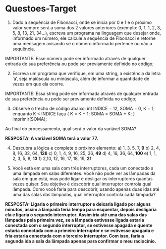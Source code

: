 # Questoes-Target

1) Dado a sequência de Fibonacci, onde se inicia por 0 e 1 e o próximo valor sempre será a soma dos 2 valores anteriores (exemplo: 0, 1, 1, 2, 3, 5, 8, 13, 21, 34...), escreva um programa na linguagem que desejar onde, informado um número, ele calcule a sequência de Fibonacci e retorne uma mensagem avisando se o número informado pertence ou não a sequência.

IMPORTANTE: Esse número pode ser informado através de qualquer entrada de sua preferência ou pode ser previamente definido no código;

2) Escreva um programa que verifique, em uma string, a existência da letra ‘a’, seja maiúscula ou minúscula, além de informar a quantidade de vezes em que ela ocorre.

IMPORTANTE: Essa string pode ser informada através de qualquer entrada de sua preferência ou pode ser previamente definida no código;

3) Observe o trecho de código abaixo: int INDICE = 12, SOMA = 0, K = 1; enquanto K < INDICE faça { K = K + 1; SOMA = SOMA + K; } imprimir(SOMA);

Ao final do processamento, qual será o valor da variável SOMA? 

**RESPOSTA: A variável SOMA terá o valor 77.**

4) Descubra a lógica e complete o próximo elemento:
a) 1, 3, 5, 7, **9**
b) 2, 4, 8, 16, 32, 64, **128**
c) 0, 1, 4, 9, 16, 25, 36, **49**
d) 4, 16, 36, 64, **100**
e) 1, 1, 2, 3, 5, 8, **13**
f) 2,10, 12, 16, 17, 18, 19, **21**


5) Você está em uma sala com três interruptores, cada um conectado a uma lâmpada em salas diferentes. Você não pode ver as lâmpadas da sala em que está, mas pode ligar e desligar os interruptores quantas vezes quiser. Seu objetivo é descobrir qual interruptor controla qual lâmpada. Como você faria para descobrir, usando apenas duas idas até uma das salas das lâmpadas, qual interruptor controla cada lâmpada?

**RESPOSTA: Ligaria o primeiro interruptor e deixaria ligado por alguns minutos, assim a lâmpada teria tempo para esquentar, depois desligaria ela e ligaria o segundo interruptor. Assim iria até uma das salas das lâmpadas pela primeira vez, se a lâmpada estivesse ligada estaria conectada com o segundo interruptor, se estivesse apagada e quente estaria conectada com a primeiro interruptor e se estivesse apagada e fria estaria conectada com o terceiro interruptor. Com isso, faria a segunda ida a sala da lâmpada apenas para confirmar o meu raciocínio.**
